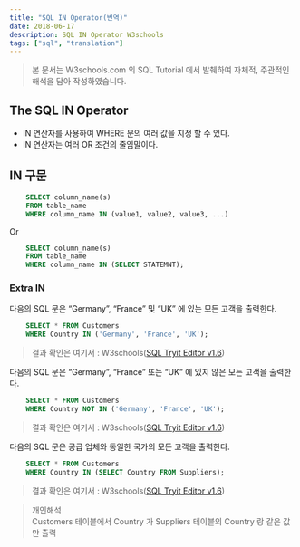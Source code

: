 ```yaml
---
title: "SQL IN Operator(번역)"
date: 2018-06-17
description: SQL IN Operator W3schools
tags: ["sql", "translation"]
---
```


> 본 문서는 W3schools.com 의 SQL Tutorial 에서 발췌하여 자체적, 주관적인 해석을 담아 작성하였습니다.

## The SQL IN Operator

- IN 연산자를 사용하여 WHERE 문의 여러 값을 지정 할 수 있다.
- IN 연산자는 여러 OR 조건의 줄임말이다.

## IN 구문

```sql
	SELECT column_name(s)
	FROM table_name
	WHERE column_name IN (value1, value2, value3, ...)
```

Or

```sql
	SELECT column_name(s)
	FROM table_name
	WHERE column_name IN (SELECT STATEMNT);
```

### Extra IN

다음의 SQL 문은 “Germany”, “France” 및 “UK” 에 있는 모든 고객을 출력한다.

```sql
	SELECT * FROM Customers
	WHERE Country IN ('Germany', 'France', 'UK');
```

> 결과 확인은 여기서 : W3schools([SQL Tryit Editor v1.6](https://www.w3schools.com/sql/trysql.asp?filename=trysql_select_in))

다음의 SQL 문은 “Germany”, “France” 또는 “UK” 에 있지 않은 모든 고객을 출력한다.

```sql
	SELECT * FROM Customers
	WHERE Country NOT IN ('Germany', 'France', 'UK');
```

> 결과 확인은 여기서 : W3schools([SQL Tryit Editor v1.6](https://www.w3schools.com/sql/trysql.asp?filename=trysql_select_in_not))

다음의 SQL 문은 공급 업체와 동일한 국가의 모든 고객을 출력한다.

```sql
	SELECT * FROM Customers
	WHERE Country IN (SELECT Country FROM Suppliers);
```

> 결과 확인은 여기서 : W3schools([SQL Tryit Editor v1.6](https://www.w3schools.com/sql/trysql.asp?filename=trysql_select_in2))

> 개인해석  
> Customers 테이블에서 Country 가 Suppliers 테이블의 Country 랑 같은 값만 출력
